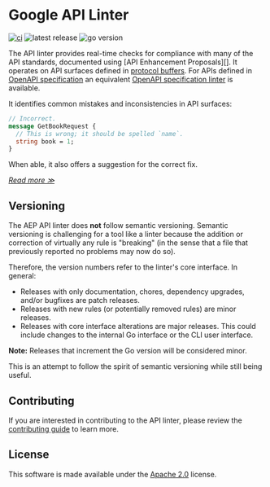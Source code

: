 # Google API Linter

[![ci](https://github.com/aep-dev/api-linter/actions/workflows/ci.yaml/badge.svg)](https://github.com/aep-dev/api-linter/actions/workflows/ci.yaml)
![latest release](https://img.shields.io/github/v/release/aep-dev/api-linter)
![go version](https://img.shields.io/github/go-mod/go-version/aep-dev/api-linter)

The API linter provides real-time checks for compliance with many of the API
standards, documented using [API Enhancement Proposals][]. It operates on API
surfaces defined in [protocol buffers][]. For APIs defined in 
[OpenAPI specification][] an equivalent [OpenAPI specification linter][] is
available.

It identifies common mistakes and inconsistencies in API surfaces:

```proto
// Incorrect.
message GetBookRequest {
  // This is wrong; it should be spelled `name`.
  string book = 1;
}
```

When able, it also offers a suggestion for the correct fix.

[_Read more ≫_](docs/index.md)

## Versioning

The AEP API linter does **not** follow semantic versioning. Semantic
versioning is challenging for a tool like a linter because the addition or
correction of virtually any rule is "breaking" (in the sense that a file that
previously reported no problems may now do so).

Therefore, the version numbers refer to the linter's core interface. In
general:

- Releases with only documentation, chores, dependency upgrades, and/or
  bugfixes are patch releases.
- Releases with new rules (or potentially removed rules) are minor releases.
- Releases with core interface alterations are major releases. This could
  include changes to the internal Go interface or the CLI user interface.

**Note:** Releases that increment the Go version will be considered minor.

This is an attempt to follow the spirit of semantic versioning while still
being useful.

## Contributing

If you are interested in contributing to the API linter, please review the [contributing guide](https://aep.dev/contributing/) to learn more.

## License

This software is made available under the [Apache 2.0][] license.

[apache 2.0]: https://www.apache.org/licenses/LICENSE-2.0
[api improvement proposals]: https://aip.dev/
[protocol buffers]: https://developers.google.com/protocol-buffers
[OpenAPI specification]: https://www.openapis.org/
[OpenAPI specification linter]: https://github.com/aep-dev/aep-openapi-linter
